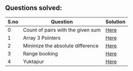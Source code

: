 ## Questions solved:

|S.no | Question | Solution |
| --- | -------- | -------- | 
|0| Count of pairs with the given sum | [Here]() |  
|1| Array 3 Pointers | [Here]() |
|2| Minimize the absolute difference | [Here]() | 
|3| Range booking | [Here]() | 
|4| Yuktapur | [Here]() |
